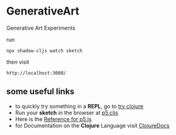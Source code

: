 # GenerativeArt

Generative Art Experiments

run
```
npx shadow-cljs watch sketch
```
then visit
```
http://localhost:3000/
```

## some useful links

- to quickly try something in a **REPL**, go to [try clojure](https://tryclojure.org/)
- Run your **sketch** in the browser at [p5.cljs](https://p5cljs-editor.github.io/)
- Here is the [Reference for p5.js](https://p5js.org/reference/)
- for Documentation on the **Clojure** Language visit [ClojureDocs](https://clojuredocs.org)
